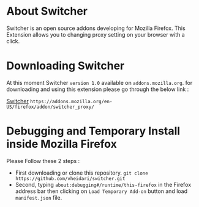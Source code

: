 # About Switcher
Switcher is an open source addons developing for Mozilla Firefox.
This Extension allows you to changing proxy setting on your browser with a click.

# Downloading Switcher
At this moment Switcher `version 1.0` available on `addons.mozilla.org`. for downloading and using this extension please go through the below link :

[Switcher](https://addons.mozilla.org/en-US/firefox/addon/switcher_proxy/) `https://addons.mozilla.org/en-US/firefox/addon/switcher_proxy/`

# Debugging and Temporary Install inside Mozilla Firefox
Please Follow these 2 steps :
* First downloading or clone this repository. `git clone https://github.com/vheidari/switcher.git`
* Second, typing `about:debugging#/runtime/this-firefox` in the Firefox address bar then clicking on `Load Temporary Add-on` button and load `manifest.json` file.
